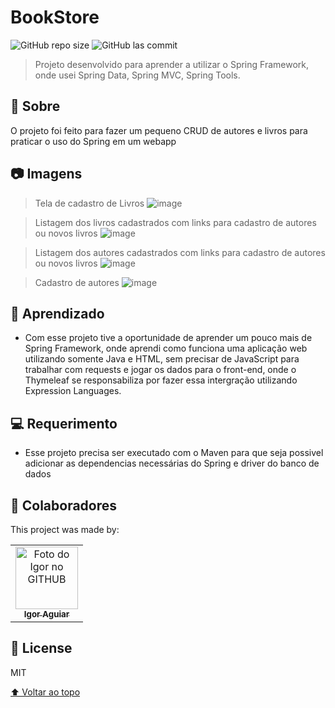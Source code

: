 # BookStore

<!---Esses são exemplos. Veja https://shields.io para outras pessoas ou para personalizar este conjunto de escudos. Você pode querer incluir dependências, status do projeto e informações de licença aqui--->

<!--- /github/languages/code-size/:user/:repo --->
![GitHub repo size](https://img.shields.io/github/repo-size/igor-aguiar/Bookstore)
![GitHub las commit](https://img.shields.io/github/last-commit/igor-aguiar/Bookstore)

> Projeto desenvolvido para aprender a utilizar o Spring Framework, onde usei Spring Data, Spring MVC, Spring Tools.

## 📝 Sobre
O projeto foi feito para fazer um pequeno CRUD de autores e livros para praticar o uso do Spring em um webapp

## 📷 Imagens

> Tela de cadastro de Livros
![image](https://user-images.githubusercontent.com/43388013/194729754-331a977f-f8aa-40b7-86f3-16dc980c7b15.png)

> Listagem dos livros cadastrados com links para cadastro de autores ou novos livros
![image](https://user-images.githubusercontent.com/43388013/194729775-c4f806bf-42e1-4026-aab8-9d0690338b86.png)

> Listagem dos autores cadastrados com links para cadastro de autores ou novos livros
![image](https://user-images.githubusercontent.com/43388013/194729820-4ca901d3-7a0c-42fd-9100-4bd9ffd81ef8.png)

> Cadastro de autores
![image](https://user-images.githubusercontent.com/43388013/194729798-336bb1aa-3ac3-4084-a56a-cb25a95d520b.png)

## 📗 Aprendizado
* Com esse projeto tive a oportunidade de aprender um pouco mais de Spring Framework, onde aprendi como funciona uma aplicação web utilizando somente Java e HTML, sem precisar de JavaScript para trabalhar com requests e jogar os dados para o front-end, onde o Thymeleaf se responsabiliza por fazer essa intergração utilizando Expression Languages.

## 💻 Requerimento

* Esse projeto precisa ser executado com o Maven para que seja possivel adicionar as dependencias necessárias do Spring e driver do banco de dados

## 🤝 Colaboradores

This project was made by:

<table>
  <tr>
    <td align="center">
      <a href="https://github.com/Desenvigor">
        <img src="https://avatars.githubusercontent.com/u/43388013?s=400&u=3ee828c9dc8853db125c9c4022131cf4a4258f6b&v=4" width="100px;" alt="Foto do Igor no GITHUB"/><br>
        <sub>
          <b>Igor Aguiar</b>
        </sub>
      </a>
    </td>
  </tr>
</table>


## 📝 License

MIT

[⬆ Voltar ao topo](#BookStore)<br>
